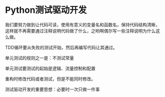# Python测试驱动开发

我们要努力做到让代码可读，使用有意义的变量名和函数名，保持代码结构清晰，这样就不再需要通过注释说明代码做了什么，之哟啊偶尔写一些注释说明为什么这么做。

TDD循环要从失败的测试开始，然后再编写代码让其通过。



单元测试的规则之一是：不测试常量

单元测试要测试的起始是逻辑、流量控制和配置

重构时修改代码或者测试，但是不能同时修改。

测试驱动开发的重要思想：必要时一次只做一件事